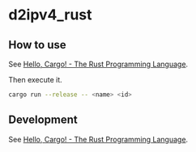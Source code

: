 # d2ipv4_rust

## How to use

See [Hello, Cargo! - The Rust Programming Language](https://doc.rust-lang.org/book/ch01-03-hello-cargo.html).

Then execute it.

```sh
cargo run --release -- <name> <id>
```

## Development

See [Hello, Cargo! - The Rust Programming Language](https://doc.rust-lang.org/book/ch01-03-hello-cargo.html).
